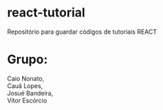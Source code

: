 # react-tutorial
Repositório para guardar códigos de tutoriais REACT

# Grupo:
Caio Nonato,\
Cauã Lopes,\
Josué Bandeira,\
Vitor Escórcio
